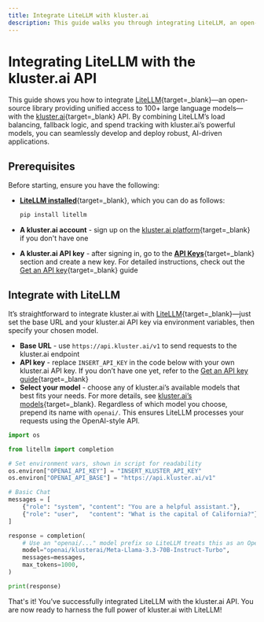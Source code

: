 ```yaml
---
title: Integrate LiteLLM with kluster.ai
description: This guide walks you through integrating LiteLLM, an open-source library that simplifies access to 100+ LLMs with load balancing and spend tracking, into kluster.ai.
---
```


# Integrating LiteLLM with the kluster.ai API

This guide shows you how to integrate [LiteLLM](https://www.litellm.ai/){target=_blank}—an open-source library providing unified access to 100+ large language models—with the [kluster.ai](https://www.kluster.ai/){target=\_blank} API. By combining LiteLLM’s load balancing, fallback logic, and spend tracking with kluster.ai’s powerful models, you can seamlessly develop and deploy robust, AI-driven applications.

## Prerequisites

Before starting, ensure you have the following:

- [**LiteLLM installed**](https://github.com/BerriAI/litellm){target=\_blank}, which you can do as follows:

    ```bash
    pip install litellm
    ```

- **A kluster.ai account** - sign up on the [kluster.ai platform](https://platform.kluster.ai/signup){target=\_blank} if you don't have one
- **A kluster.ai API key** - after signing in, go to the [**API Keys**](https://platform.kluster.ai/apikeys){target=\_blank} section and create a new key. For detailed instructions, check out the [Get an API key](/get-started/get-api-key/){target=\_blank} guide

## Integrate with LiteLLM

It’s straightforward to integrate kluster.ai with [LiteLLM](https://github.com/BerriAI/litellm){target=_blank}—just set the base URL and your kluster.ai API key via environment variables, then specify your chosen model.

  - **Base URL** - use `https://api.kluster.ai/v1` to send requests to the kluster.ai endpoint
  - **API key** - replace `INSERT_API_KEY` in the code below with your own kluster.ai API key. If you don’t have one yet, refer to the [Get an API key guide](/get-started/get-api-key/){target=\_blank}
  - **Select your model** - choose any of kluster.ai’s available models that best fits your needs. For more details, see [kluster.ai’s models](/api-reference/reference/#list-supported-models){target=\_blank}. Regardless of which model you choose, prepend its name with `openai/`. This ensures LiteLLM processes your requests using the OpenAI-style API.

```python
import os

from litellm import completion

# Set environment vars, shown in script for readability
os.environ["OPENAI_API_KEY"] = "INSERT_KLUSTER_API_KEY"
os.environ["OPENAI_API_BASE"] = "https://api.kluster.ai/v1"

# Basic Chat
messages = [
    {"role": "system", "content": "You are a helpful assistant."},
    {"role": "user",   "content": "What is the capital of California?"}
]

response = completion(
    # Use an "openai/..." model prefix so LiteLLM treats this as an OpenAI-like call
    model="openai/klusterai/Meta-Llama-3.3-70B-Instruct-Turbo",
    messages=messages,
    max_tokens=1000, 
)

print(response)
```

That's it! You’ve successfully integrated LiteLLM with the kluster.ai API. You are now ready to harness the full power of kluster.ai with LiteLLM!
